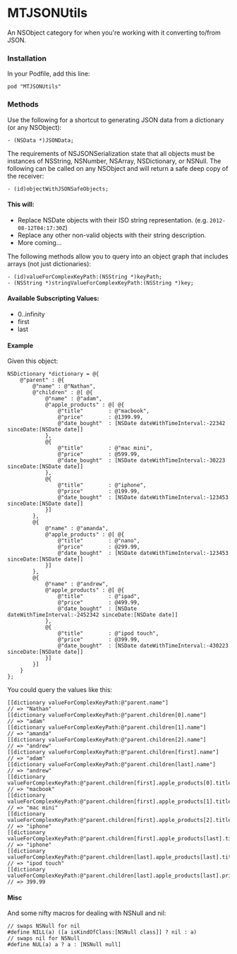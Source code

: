 MTJSONUtils
===========

An NSObject category for when you're working with it converting to/from JSON.

### Installation

In your Podfile, add this line:

    pod "MTJSONUtils"
  
### Methods

Use the following for a shortcut to generating JSON data from a dictionary (or any NSObject):

	- (NSData *)JSONData;

The requirements of NSJSONSerialization state that all objects must be instances of NSString, NSNumber, NSArray, NSDictionary, or NSNull.
The following can be called on any NSObject and will return a safe deep copy of the receiver:

	- (id)objectWithJSONSafeObjects;
 
#### This will:
* Replace NSDate objects with their ISO string representation. (e.g. `2012-08-12T04:17:30Z`)
* Replace any other non-valid objects with their string description.
* More coming...

The following methods allow you to query into an object graph that includes arrays (not just dictionaries):

	- (id)valueForComplexKeyPath:(NSString *)keyPath;
	- (NSString *)stringValueForComplexKeyPath:(NSString *)key;
 
#### Available Subscripting Values:
* 0..infinity
* first
* last

#### Example

Given this object:

	NSDictionary *dictionary = @{
		@"parent" : @{
			@"name" : @"Nathan",
			@"children" : @[ @{
				@"name" : @"adam",
				@"apple_products" : @[ @{
					@"title"		: @"macbook",
					@"price"		: @1399.99,
					@"date_bought"	: [NSDate dateWithTimeInterval:-22342 sinceDate:[NSDate date]]
				},
				@{
					@"title"		: @"mac mini",
					@"price"		: @599.99,
					@"date_bought"	: [NSDate dateWithTimeInterval:-30223 sinceDate:[NSDate date]]
				},
				@{
					@"title"		: @"iphone",
					@"price"		: @199.99,
					@"date_bought"	: [NSDate dateWithTimeInterval:-123453 sinceDate:[NSDate date]]
				}]
			},
			@{
				@"name" : @"amanda",
				@"apple_products" : @[ @{
					@"title"		: @"nano",
					@"price"		: @299.99,
					@"date_bought"	: [NSDate dateWithTimeInterval:-123453 sinceDate:[NSDate date]]
				}]
			},
			@{
				@"name" : @"andrew",
				@"apple_products" : @[ @{
					@"title"		: @"ipad",
					@"price"		: @499.99,
					@"date_bought"	: [NSDate dateWithTimeInterval:-2452342 sinceDate:[NSDate date]]
				},
				@{
					@"title"		: @"ipod touch",
					@"price"		: @399.99,
					@"date_bought"	: [NSDate dateWithTimeInterval:-430223 sinceDate:[NSDate date]]
				}]
			}]
		}
	};

You could query the values like this:

	[[dictionary valueForComplexKeyPath:@"parent.name"]											// => "Nathan"
	[[dictionary valueForComplexKeyPath:@"parent.children[0].name"]								// => "adam"
	[[dictionary valueForComplexKeyPath:@"parent.children[1].name"]								// => "amanda"
	[[dictionary valueForComplexKeyPath:@"parent.children[2].name"]								// => "andrew"
	[[dictionary valueForComplexKeyPath:@"parent.children[first].name"]							// => "adam"
	[[dictionary valueForComplexKeyPath:@"parent.children[last].name"]							// => "andrew"
	[[dictionary valueForComplexKeyPath:@"parent.children[first].apple_products[0].title"]		// => "macbook"
	[[dictionary valueForComplexKeyPath:@"parent.children[first].apple_products[1].title"]		// => "mac mini"
	[[dictionary valueForComplexKeyPath:@"parent.children[first].apple_products[2].title"]		// => "iphone"
	[[dictionary valueForComplexKeyPath:@"parent.children[first].apple_products[last].title"] 	// => "iphone"
	[[dictionary valueForComplexKeyPath:@"parent.children[last].apple_products[last].title"]	// => "ipod touch"
	[[dictionary valueForComplexKeyPath:@"parent.children[last].apple_products[last].price"]	// => 399.99


#### Misc

And some nifty macros for dealing with NSNull and nil:

	// swaps NSNull for nil
	#define NILL(a) ([a isKindOfClass:[NSNull class]] ? nil : a)
	// swaps nil for NSNull
	#define NUL(a) a ? a : [NSNull null]

